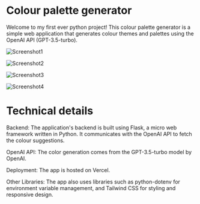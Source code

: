 # Colour palette generator

Welcome to my first ever python project! This colour palette generator is a simple web application that generates colour themes and palettes using the OpenAI API (GPT-3.5-turbo).

![Screenshot1](https://user-images.githubusercontent.com/119585058/275351562-045fa6db-0883-4023-bb92-49bdab6bbc81.png)

![Screenshot2](https://user-images.githubusercontent.com/119585058/275353055-5a62c715-b852-4f84-8911-d883eec58377.png)

![Screenshot3](https://user-images.githubusercontent.com/119585058/275353137-e6e7f6cd-57cc-4494-ba82-18201c0c4823.png)

![Screenshot4](https://user-images.githubusercontent.com/119585058/275353116-643007a6-1722-484e-8b6a-7af066aca2f9.png)

# Technical details

Backend: The application's backend is built using Flask, a micro web framework written in Python. It communicates with the OpenAI API to fetch the colour suggestions.

OpenAI API: The color generation comes from the GPT-3.5-turbo model by OpenAI.

Deployment: The app is hosted on Vercel.

Other Libraries: The app also uses libraries such as python-dotenv for environment variable management, and Tailwind CSS for styling and responsive design.
